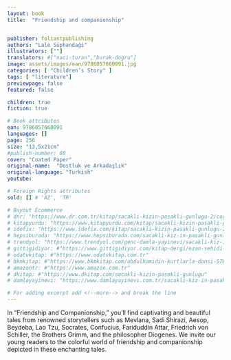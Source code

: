 ```yaml
---
layout: book
title:  "Friendship and companionship"


publisher: foliantpublishing
authors: "Lale Süphandaği"
illustrators: [""]
translators: #["naci-turan","burak-dogru"]
image: assets/images/ean/9786057660091.jpg
categories: [ "Children’s Story" ]
tags: [ "literature"]
previewpage: false
featured: false

children: true
fiction: true

# Book attributes
ean: 9786057660091
languages: []
page: 256
size: "13,5x21cm"
#publish-number: 60
cover: "Coated Paper"
original-name:  "Dostluk ve Arkadaşlık"
original-language: "Turkish"
youtube:

# Foreign Rights attributes
sold: [] # 'AZ', 'TR'

# Buyout Ecommerce
# dnr: "https://www.dr.com.tr/kitap/sacakli-kizin-pasakli-gunlugu-2/cocuk-ve-genclik/genclik-10-yas/roman-oyku/urunno=0001893059001"
# kitapyurdu: "https://www.kitapyurdu.com/kitap/sacakli-kizin-pasakli-gunlugu-2-/560122.html&filter_name=Sa%C3%A7akl%C4%B1+K%C4%B1z%27%C4%B1n+Pasakl%C4%B1+G%C3%BCnl%C3%BC%C4%9F%C3%BC+2"
# idefix: "https://www.idefix.com/kitap/sacakli-kizin-pasakli-gunlugu-2/cocuk-ve-genclik/genclik-10-yas/roman-oyku/urunno=0001893059001"
# hepsiburada: "https://www.hepsiburada.com/sacakli-kiz-in-pasakli-gunlugu-2-damla-yayinevi-p-HBV000012ER86"
# trendyol: "https://www.trendyol.com/genc-damla-yayinevi/sacakli-kiz-in-pasakli-gunlugu-2-p-54825777"
# gittigidiyor: #"https://www.gittigidiyor.com/kitap-dergi/ezan-sehidi-adnan-menderes_pdp_732728793"
# odatvkitap: #"https://www.odatvkitap.com.tr"
# bkmkitap: #"https://www.bkmkitap.com/abdulhamidin-kurtlarla-dansi-578226"
# amazontr: #"https://www.amazon.com.tr"
# dkitap: #"https://www.dkitap.com/sacakli-kizin-pasakli-gunlugu"
# damlayayinevi: "https://www.damlayayinevi.com.tr/sacakli-kiz-in-pasakli-gunlugu-2-bu-iste-bi-terslik-var"

# For adding excerpt add <!--more--> and break the line
---
```

In “Friendship and Companionship,” you’ll find captivating and beautiful tales from renowned storytellers
such as Mevlana, Sadi Shirazi, Aesop, Beydeba, Lao Tzu, Socrates, Confucius, Fariduddin Attar, Friedrich von
Schiller, the Brothers Grimm, and the philosopher Diogenes. We invite our young readers to the colorful world
of friendship and companionship depicted in these enchanting tales.
<!--more--> 


